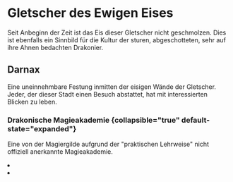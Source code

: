 # Gletscher des Ewigen Eises

Seit Anbeginn der Zeit ist das Eis dieser Gletscher nicht geschmolzen. Dies ist ebenfalls ein Sinnbild für die
Kultur der sturen, abgeschotteten, sehr auf ihre Ahnen bedachten Drakonier.

## Darnax

Eine uneinnehmbare Festung inmitten der eisigen Wände der Gletscher. Jeder, der dieser Stadt einen Besuch abstattet,
hat mit interessierten Blicken zu leben.

<procedure title="Charaktere aktuell an diesem Ort">
<list columns="3">
</list>
</procedure>

### Drakonische Magieakademie {collapsible="true" default-state="expanded"}

Eine von der Magiergilde aufgrund der "praktischen Lehrweise" nicht offiziell anerkannte Magieakademie.

<procedure title="Charaktere aktuell an diesem Ort">
<list columns="3">
<li><a href="Deh.md"></a></li>
<li><a href="Thithrazk.md"></a></li>
</list>
</procedure>